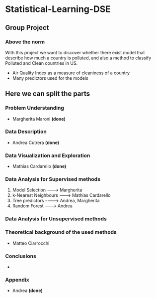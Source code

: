 # Statistical-Learning-DSE

## Group Project

### Above the norm

With this project we want to discover whether there exist model that describe how much a country is polluted, and also a method to classify Polluted and Clean countries in US.

- Air Quality Index as a measure of cleaniness of a country
- Many predictors used for the models

## Here we can split the parts

### Problem Understanding
- Margherita Maroni **(done)**
### Data Description
- Andrea Cutrera **(done)**
### Data Visualization and Exploration
- Mathias Cardarello  **(done)**
### Data Analysis for Supervised methods
1. Model Selection ---> Margherita
2. k-Nearest Neighbours ---> Mathias Cardarello 
3. Tree predictors ----> Andrea, Margherita
4. Random Forest ---> Andrea
### Data Analysis for Unsupervised methods

### Theoretical background of the used methods
- Matteo Ciarrocchi
### Conclusions
-
### Appendix
- Andrea **(done)**
